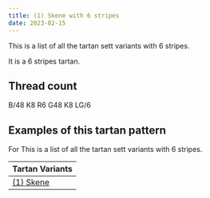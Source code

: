 ```yaml
---
title: (1) Skene with 6 stripes
date: 2023-02-15
---
```

This is a list of all the tartan sett variants with 6 stripes.

It is a 6 stripes tartan.


## Thread count
B/48 K8 R6 G48 K8 LG/6

## Examples of this tartan pattern
For This is a list of all the tartan sett variants with 6 stripes.

| Tartan Variants |
|---------------|
| [(1) Skene](/variants/b/48/k8/r6/g48/k8/lg/6-b0004ff-g007d00-k000000-lgdfb675-rbe414d/)||
